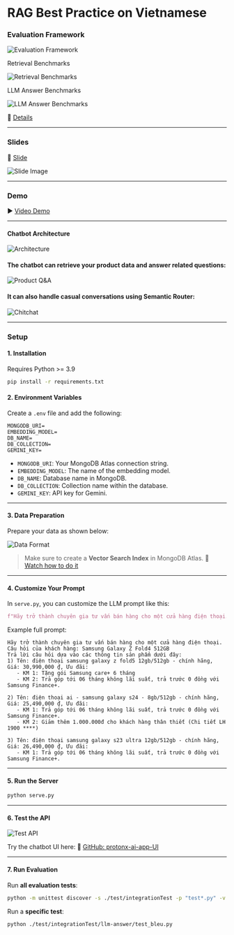 # RAG Best Practice on Vietnamese

### Evaluation Framework

![Evaluation Framework](https://storage.googleapis.com/mle-courses-prod/users/61b6fa1ba83a7e37c8309756/private-files/b905f980-57e1-11f0-84e4-0f8a7a754383-Screenshot_2025_07_03_144533.png)

Retrieval Benchmarks

![Retrieval Benchmarks](https://storage.googleapis.com/mle-courses-prod/users/61b6fa1ba83a7e37c8309756/private-files/ffc9c650-5181-11f0-9c7a-bfa66305902b-output__2_.png)

LLM Answer Benchmarks

![LLM Answer Benchmarks](https://storage.googleapis.com/mle-courses-prod/users/61b6fa1ba83a7e37c8309756/private-files/7920b290-5315-11f0-84e4-0f8a7a754383-output.png)

🔗 [Details](https://protonx.coursemind.io/courses/684d3a8bb224570012d03b22/topics/684f965f904b370012b6a553)

---

### Slides

📑 [Slide](https://drive.google.com/file/d/1HxTEHp4lV6i4C5F2ummqjFLXDnzPkaPX/view?usp=sharing)

![Slide Image](https://storage.googleapis.com/mle-courses-prod/users/61b869ca9c3c5e00292bb42d/private-files/dd582970-3da7-11ef-bf69-71eafa46c86b-Screen_Shot_2024_07_09_at_11.00.59.png)

---

### Demo

▶️ [Video Demo](https://youtu.be/zzN3FEuzVt4)

---

#### Chatbot Architecture

![Architecture](https://storage.googleapis.com/mle-courses-prod/users/61b869ca9c3c5e00292bb42d/private-files/f8928780-3da7-11ef-a9c5-539ef4fa11ba-Screen_Shot_2024_07_09_at_11.01.45.png)

#### The chatbot can retrieve your product data and answer related questions:

![Product Q\&A](https://storage.googleapis.com/mle-courses-prod/users/61b869ca9c3c5e00292bb42d/private-files/0e6926b0-2a05-11ef-bde4-3b0f2c27b69f-Screen_Shot_2024_06_14_at_11.04.23.png)

#### It can also handle casual conversations using Semantic Router:

![Chitchat](https://storage.googleapis.com/mle-courses-prod/users/61b6fa1ba83a7e37c8309756/private-files/3efb6050-36ca-11ef-a9c5-539ef4fa11ba-Screen_Shot_2024_06_30_at_16.57.11.png)

---

### Setup

#### 1. Installation

Requires Python >= 3.9

```bash
pip install -r requirements.txt
```

#### 2. Environment Variables

Create a `.env` file and add the following:

```env
MONGODB_URI=
EMBEDDING_MODEL=
DB_NAME=
DB_COLLECTION=
GEMINI_KEY=
```

* `MONGODB_URI`: Your MongoDB Atlas connection string.
* `EMBEDDING_MODEL`: The name of the embedding model.
* `DB_NAME`: Database name in MongoDB.
* `DB_COLLECTION`: Collection name within the database.
* `GEMINI_KEY`: API key for Gemini.

---

#### 3. Data Preparation

Prepare your data as shown below:

![Data Format](https://storage.googleapis.com/mle-courses-prod/users/61b869ca9c3c5e00292bb42d/private-files/36777950-2a04-11ef-bde4-3b0f2c27b69f-Screen_Shot_2024_06_14_at_11.10.39.png)

> Make sure to create a **Vector Search Index** in MongoDB Atlas.
> 🎥 [Watch how to do it](https://youtu.be/jZ4hN4evesg?si=ZbXAMlQ4dsBQU_oI&t=2076)

---

#### 4. Customize Your Prompt

In `serve.py`, you can customize the LLM prompt like this:

```python
f"Hãy trở thành chuyên gia tư vấn bán hàng cho một cửa hàng điện thoại. Câu hỏi của khách hàng: {query}\nTrả lời câu hỏi dựa vào các thông tin sản phẩm dưới đây: {source_information}."
```

Example full prompt:

```
Hãy trở thành chuyên gia tư vấn bán hàng cho một cửa hàng điện thoại. Câu hỏi của khách hàng: Samsung Galaxy Z Fold4 512GB
Trả lời câu hỏi dựa vào các thông tin sản phẩm dưới đây: 
1) Tên: điện thoại samsung galaxy z fold5 12gb/512gb - chính hãng, Giá: 30,990,000 ₫, Ưu đãi:
   - KM 1: Tặng gói Samsung care+ 6 tháng
   - KM 2: Trả góp tới 06 tháng không lãi suất, trả trước 0 đồng với Samsung Finance+.

2) Tên: điện thoại ai - samsung galaxy s24 - 8gb/512gb - chính hãng, Giá: 25,490,000 ₫, Ưu đãi:
   - KM 1: Trả góp tới 06 tháng không lãi suất, trả trước 0 đồng với Samsung Finance+.
   - KM 2: Giảm thêm 1.000.000đ cho khách hàng thân thiết (Chi tiết LH 1900 ****)

3) Tên: điện thoại samsung galaxy s23 ultra 12gb/512gb - chính hãng, Giá: 26,490,000 ₫, Ưu đãi:
   - KM 1: Trả góp tới 06 tháng không lãi suất, trả trước 0 đồng với Samsung Finance+.
```

---

#### 5. Run the Server

```bash
python serve.py
```

---

#### 6. Test the API

![Test API](https://storage.googleapis.com/mle-courses-prod/users/61b6fa1ba83a7e37c8309756/private-files/709ea4a0-298c-11ef-8393-319a26aa84a3-Screen_Shot_2024_06_13_at_20.54.17.png)

Try the chatbot UI here:
🔗 [GitHub: protonx-ai-app-UI](https://github.com/bangoc123/protonx-ai-app-UI)

---

#### 7. Run Evaluation

Run **all evaluation tests**:

```bash
python -m unittest discover -s ./test/integrationTest -p "test*.py" -v
```

Run a **specific test**:

```bash
python ./test/integrationTest/llm-answer/test_bleu.py
```
